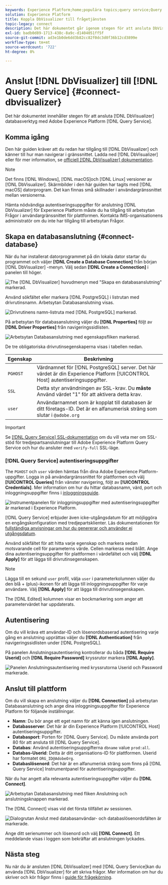 ```yaml
---
keywords: Experience Platform;home;populära topics;query service;Query service;Db Visualizer;DbVisualizer;db visulaizer;connect to query service;
solution: Experience Platform
title: Koppla DbVisualizer till frågetjänsten
topic-legacy: connect
description: Det här dokumentet går igenom stegen för att ansluta DbVisualizer till Adobe Experience Platform Query Service.
exl-id: badb0d89-1713-438c-8a9c-d1404051ff5f
source-git-commit: ad3e1b0de6dd3b82cc82f0dc3d0f36b12cd3899e
workflow-type: tm+mt
source-wordcount: '722'
ht-degree: 0%

---
```


# Anslut [!DNL DbVisualizer] till [!DNL Query Service] {#connect-dbvisualizer}

Det här dokumentet innehåller stegen för att ansluta [!DNL DbVisualizer] databasverktyg med Adobe Experience Platform [!DNL Query Service].

## Komma igång

Den här guiden kräver att du redan har tillgång till [!DNL DbVisualizer] och känner till hur man navigerar i gränssnittet. Ladda ned [!DNL DbVisualizer] eller för mer information, se [officiell [!DNL DbVisualizer] dokumentation](https://www.dbvis.com/download/).

>[!NOTE]
>
>Det finns [!DNL Windows], [!DNL macOS]och [!DNL Linux] versioner av [!DNL DbVisualizer]. Skärmbilder i den här guiden har tagits med [!DNL macOS] datorprogram. Det kan finnas små skillnader i användargränssnittet mellan versionerna.

Hämta nödvändiga autentiseringsuppgifter för anslutning [!DNL  DbVisualizer] för Experience Platform måste du ha tillgång till arbetsytan Frågor i användargränssnittet för plattformen. Kontakta IMS-organisationens administratör om du inte har tillgång till arbetsytan Frågor.

## Skapa en databasanslutning {#connect-database}

När du har installerat datorprogrammet på din lokala dator startar du programmet och väljer **[!DNL Create a Database Connection]** från början [!DNL DbVisualizer] -menyn. Välj sedan **[!DNL Create a Connection]** i panelen till höger.

![The [!DNL DbVisualizer] huvudmenyn med &quot;Skapa en databasanslutning&quot; markerad.](../images/clients/dbvisualizer/create-db-connection.png)

Använd sökfältet eller markera [!DNL PostgreSQL] i listrutan med drivrutinsnamn. Arbetsytan Databasanslutning visas.

![Drivrutinens namn-listruta med [!DNL PostgreSQL] markerad.](../images/clients/dbvisualizer/driver-name.png)

På arbetsytan för databasanslutning väljer du **[!DNL Properties]** följt av **[!DNL Driver Properties]** från navigeringssidlisten.

![Arbetsytan Databasanslutning med egenskapsfliken markerad.](../images/clients/dbvisualizer/driver-properties.png)

De tre obligatoriska drivrutinsegenskaperna visas i tabellen nedan.

| Egenskap | Beskrivning |
| ------ | ------ |
| `PGHOST` | Värdnamnet för [!DNL PostgreSQL] server. Det här värdet är din Experience Platform [!UICONTROL Host] autentiseringsuppgifter. |
| `SSL` | Detta styr användningen av SSL-krav. Du **måste** Använd värdet &quot;1&quot; för att aktivera detta krav. |
| `user` | Användarnamnet som är kopplat till databasen är ditt företags-ID. Det är en alfanumerisk sträng som slutar i `@adobe.org` |

>[!IMPORTANT]
>
>Se [[!DNL Query Service] SSL-dokumentation](./ssl-modes.md) om du vill veta mer om SSL-stöd för tredjepartsanslutningar till Adobe Experience Platform Query Service och hur du ansluter med `verify-full` SSL-läge.

### [!DNL Query Service] autentiseringsuppgifter

The `PGHOST` och `user` värden hämtas från dina Adobe Experience Platform-uppgifter. Logga in på användargränssnittet för plattformen och välj **[!UICONTROL Queries]** från vänster navigering, följt av **[!UICONTROL Credentials]**. Mer information om hur du hittar databasnamn, värd, port och inloggningsuppgifter finns i [inloggningsguide](../ui/credentials.md).

![Instrumentpanelen för inloggningsuppgifter med autentiseringsuppgifter är markerad i Experience Platform.](../images/clients/dbvisualizer/query-service-credentials-page.png)

[!DNL Query Service] erbjuder även icke-utgångsdatum för att möjliggöra en engångskonfiguration med tredjepartsklienter. Läs dokumentationen för [fullständiga anvisningar om hur du genererar och använder ej utgångsdatum](../ui/credentials.md#non-expiring-credentials).

Använd sökfältet för att hitta varje egenskap och markera sedan motsvarande cell för parameterns värde. Cellen markeras med blått. Ange dina autentiseringsuppgifter för plattformen i värdefältet och välj **[!DNL Apply]** för att lägga till drivrutinsegenskapen.

>[!NOTE]
>
>Lägga till en sekund `user` profil, välja `user` i parameterkolumnen väljer du den blå + (plus)-ikonen för att lägga till inloggningsuppgifter för varje användare. Välj **[!DNL Apply]** för att lägga till drivrutinsegenskapen.

The [!DNL Edited] kolumnen visar en bockmarkering som anger att parametervärdet har uppdaterats.

## Autentisering

Om du vill kräva ett användar-ID och lösenordsbaserad autentisering varje gång en anslutning upprättas väljer du **[!DNL Authentication]** från navigeringssidlisten under [!DNL PostgreSQL].

På panelen Anslutningsautentisering kontrollerar du båda **[!DNL Require Userid]** och **[!DNL Require Password]** kryssrutor markera **[!DNL Apply]**.

![Panelen Anslutningsautentisering med kryssrutorna Userid och Password markerade.](../images/clients/dbvisualizer/connection-authentication.png)

## Anslut till plattform

Om du vill skapa en anslutning väljer du **[!DNL Connection]** på arbetsytan Databasanslutning och ange dina inloggningsuppgifter för Experience Platform för följande inställningar.

- **Namn**: Du bör ange ett eget namn för att känna igen anslutningen.
- **Databasserver**: Det här är din Experience Platform [!UICONTROL Host] autentiseringsuppgifter.
- **Databasport**: Porten för [!DNL Query Service]. Du måste använda port 80 för att ansluta till [!DNL Query Service].
- **Databas**: Använd autentiseringsuppgifterna `dbname` value `prod:all`.
- **Databas-Userid**: Detta är ditt organisations-ID för plattformen. Userid har formatet `ORG_ID@AdobeOrg`.
- **Databaslösenord**: Det här är en alfanumerisk sträng som finns på [!DNL Query Service] Instrumentpanel för autentiseringsuppgifter.

När du har angett alla relevanta autentiseringsuppgifter väljer du **[!DNL Connect]**.

![Arbetsytan Databasanslutning med fliken Anslutning och anslutningsknappen markerad.](../images/clients/dbvisualizer/connect.png)

The [!DNL Connect] visas vid det första tillfället av sessionen.

![Dialogrutan Anslut med databasanvändar- och databaslösenordsfälten är markerade.](../images/clients/dbvisualizer/connect-dialog.png)

Ange ditt serienummer och lösenord och välj **[!DNL Connect]**. Ett meddelande visas i loggen som bekräftar att anslutningen lyckades.

## Nästa steg

Nu när du är ansluten [!DNL DbVisualizer] med [!DNL Query Service]kan du använda [!DNL DbVisualizer] för att skriva frågor. Mer information om hur du skriver och kör frågor finns i [guide för frågekörning](../best-practices/writing-queries.md).
